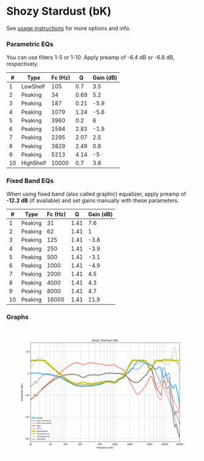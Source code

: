 # Shozy Stardust (bK)
See [usage instructions](https://github.com/jaakkopasanen/AutoEq#usage) for more options and info.

### Parametric EQs
You can use filters 1-5 or 1-10. Apply preamp of -6.4 dB or -6.8 dB, respectively.

|   # | Type      |   Fc (Hz) |    Q |   Gain (dB) |
|-----|-----------|-----------|------|-------------|
|   1 | LowShelf  |       105 | 0.7  |         3.5 |
|   2 | Peaking   |        34 | 0.69 |         5.2 |
|   3 | Peaking   |       187 | 0.21 |        -5.9 |
|   4 | Peaking   |      1079 | 1.24 |        -5.6 |
|   5 | Peaking   |      3960 | 0.2  |         6   |
|   6 | Peaking   |      1594 | 2.83 |        -1.9 |
|   7 | Peaking   |      2295 | 2.07 |         2.5 |
|   8 | Peaking   |      3829 | 2.49 |         0.8 |
|   9 | Peaking   |      5213 | 4.14 |        -5   |
|  10 | HighShelf |     10000 | 0.7  |         3.8 |

### Fixed Band EQs
When using fixed band (also called graphic) equalizer, apply preamp of **-12.2 dB** (if available) and set gains manually with these parameters.

|   # | Type    |   Fc (Hz) |    Q |   Gain (dB) |
|-----|---------|-----------|------|-------------|
|   1 | Peaking |        31 | 1.41 |         7.6 |
|   2 | Peaking |        62 | 1.41 |         1   |
|   3 | Peaking |       125 | 1.41 |        -3.8 |
|   4 | Peaking |       250 | 1.41 |        -3.9 |
|   5 | Peaking |       500 | 1.41 |        -3.1 |
|   6 | Peaking |      1000 | 1.41 |        -4.9 |
|   7 | Peaking |      2000 | 1.41 |         4.5 |
|   8 | Peaking |      4000 | 1.41 |         4.3 |
|   9 | Peaking |      8000 | 1.41 |         4.7 |
|  10 | Peaking |     16000 | 1.41 |        11.9 |

### Graphs
![](./Shozy%20Stardust%20(bK).png)
